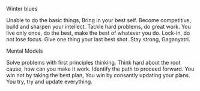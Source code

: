 Winter blues

Unable to do the basic things, Bring in your best self.
Become competitive, build and sharpen your intellect.
Tackle hard problems, do great work. 
You live only once, do the best, make the best of whatever you do.
Lock-in, do not lose focus. Give one thing your last best shot.
Stay strong, Gaganyatri.

Mental Models

Solve problems with first principles thinking.
Think hard about the root cause, how can you make it work.
Identify the path to proceed forward. You win not by taking the best plan,
You win by consantly updating your plans. You try, try and update everything.